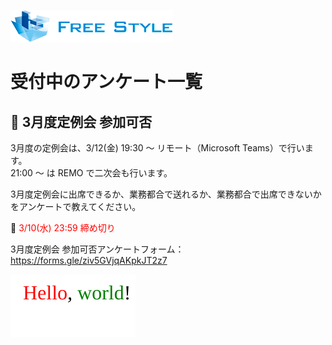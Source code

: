 ![](./logo.png)

# 受付中のアンケート一覧

## 🔶 3月度定例会 参加可否

3月度の定例会は、3/12(金) 19:30 ～ リモート（Microsoft Teams）で行います。  
21:00 ～ は REMO で二次会も行います。

3月度定例会に出席できるか、業務都合で送れるか、業務都合で出席できないかをアンケートで教えてください。  

📅 <span style="color: red;">3/10(水) 23:59 締め切り</span>  

3月度定例会 参加可否アンケートフォーム：  
https://forms.gle/ziv5GVjqAKpkJT2z7  

![](./colortext.svg)
